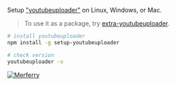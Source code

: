 Setup ["youtubeuploader"] on Linux, Windows, or Mac.
> To use it as a package, try [extra-youtubeuploader].


```bash
# install youtubeuploader
npm install -g setup-youtubeuploader

# check version
youtubeuploader -v
```


[![Merferry](https://i.imgur.com/SMCr1aO.jpg)](https://merferry.github.io)

["youtubeuploader"]: https://github.com/porjo/youtubeuploader
[extra-youtubeuploader]: https://www.npmjs.com/package/extra-youtubeuploader
